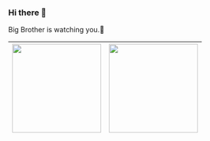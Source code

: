 ### Hi there 👋

Big Brother is watching you.🗿

| <a width="50%"  href="https://github.com/anuraghazra/github-readme-stats"><img align="center" height="180" src="https://github-readme-stats.vercel.app/api?username=realgeoffrey&show_icons=true&include_all_commits=true&hide_border=true&hide_rank=true"/></a> | <a href="https://github.com/anuraghazra/github-readme-stats"><img align="center" height="180" src="https://github-readme-stats.vercel.app/api/top-langs/?username=realgeoffrey&layout=compact&hide_border=true" /></a> |
| ------ | ------ |
